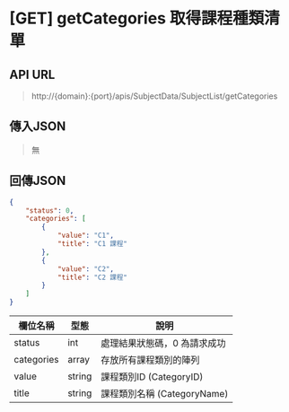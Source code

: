 # [GET] getCategories 取得課程種類清單

## API URL
> http://{domain}:{port}/apis/SubjectData/SubjectList/getCategories

## 傳入JSON
> 無

## 回傳JSON
```json
{
    "status": 0,
    "categories": [
        {
            "value": "C1", 
            "title": "C1 課程"
        },
        {
            "value": "C2", 
            "title": "C2 課程"
        }
    ]
}
```

欄位名稱 | 型態 | 說明
-- | - | -
status | int | 處理結果狀態碼，0 為請求成功
categories | array | 存放所有課程類別的陣列
value | string | 課程類別ID (CategoryID)
title | string | 課程類別名稱 (CategoryName)
